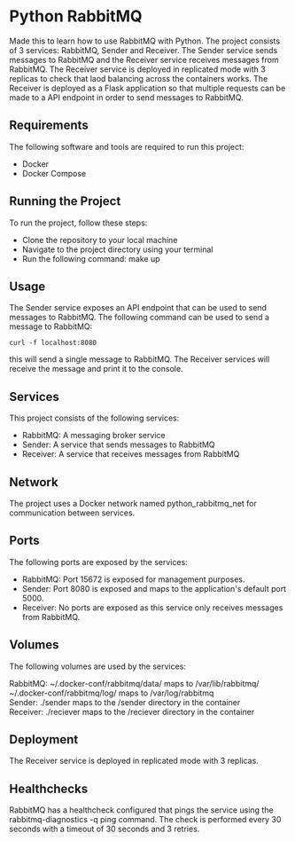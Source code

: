 # Python RabbitMQ

Made this to learn how to use RabbitMQ with Python. The project consists of 3 services: RabbitMQ, Sender and Receiver. The Sender service sends messages to RabbitMQ and the Receiver service receives messages from RabbitMQ. The Receiver service is deployed in replicated mode with 3 replicas to check that laod balancing across the containers works. The Receiver is deployed as a Flask application so that multiple requests can be made to a API endpoint in order to send messages to RabbitMQ.

## Requirements

The following software and tools are required to run this project:

- Docker
- Docker Compose

## Running the Project

To run the project, follow these steps:

- Clone the repository to your local machine
- Navigate to the project directory using your terminal
- Run the following command: make up

## Usage

The Sender service exposes an API endpoint that can be used to send messages to RabbitMQ. The following command can be used to send a message to RabbitMQ:

`curl -f localhost:8080`

this will send a single message to RabbitMQ. The Receiver services will receive the message and print it to the console.

## Services

This project consists of the following services:

- RabbitMQ: A messaging broker service
- Sender: A service that sends messages to RabbitMQ
- Receiver: A service that receives messages from RabbitMQ

## Network

The project uses a Docker network named python_rabbitmq_net for communication between services.

## Ports

The following ports are exposed by the services:

- RabbitMQ: Port 15672 is exposed for management purposes.
- Sender: Port 8080 is exposed and maps to the application's default port 5000.
- Receiver: No ports are exposed as this service only receives messages from RabbitMQ.

## Volumes

The following volumes are used by the services:

RabbitMQ:
~/.docker-conf/rabbitmq/data/ maps to /var/lib/rabbitmq/<br />
~/.docker-conf/rabbitmq/log/ maps to /var/log/rabbitmq<br />
Sender: ./sender maps to the /sender directory in the container<br />
Receiver: ./reciever maps to the /reciever directory in the container<br />

## Deployment

The Receiver service is deployed in replicated mode with 3 replicas.

## Healthchecks

RabbitMQ has a healthcheck configured that pings the service using the rabbitmq-diagnostics -q ping command. The check is performed every 30 seconds with a timeout of 30 seconds and 3 retries.
